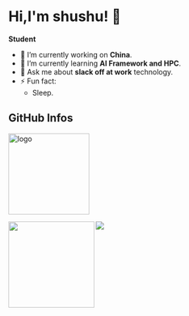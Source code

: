 # Hi,I'm shushu! 👋
**Student**
- 🔭 I’m currently working on **China**.
- 🌱 I’m currently learning **AI Framework and HPC**.
- 💬 Ask me about **slack off at work** technology.
- ⚡ Fun fact: 
  - Sleep.
## GitHub Infos
<img src="https://github-profile-trophy.vercel.app/?username=NotHaozi&theme=flat&row=1&column=9" alt="logo" height="160" align="center" style="margin: auto;">
<div>
  <img height="170" align="left" src="https://github-readme-stats.vercel.app/api?username=NotHaozi&count_private=true&include_all_commits=true&theme=buefy&hide_border=true&show_icons=true" />
  
  ![](http://github-profile-summary-cards.vercel.app/api/cards/repos-per-language?username=NotHaozi&theme=flag_india)  
</div>
